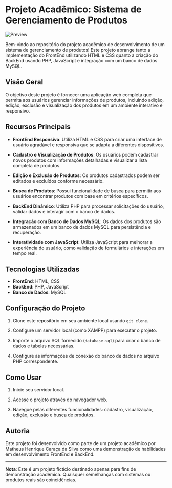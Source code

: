 # Projeto Acadêmico: Sistema de Gerenciamento de Produtos

![Preview](screenshot.png)

Bem-vindo ao repositório do projeto acadêmico de desenvolvimento de um sistema de gerenciamento de produtos! Este projeto abrange tanto a implementação do FrontEnd utilizando HTML e CSS quanto a criação do BackEnd usando PHP, JavaScript e integração com um banco de dados MySQL.

## Visão Geral

O objetivo deste projeto é fornecer uma aplicação web completa que permita aos usuários gerenciar informações de produtos, incluindo adição, edição, exclusão e visualização dos produtos em um ambiente interativo e responsivo.

## Recursos Principais

- **FrontEnd Responsivo**: Utiliza HTML e CSS para criar uma interface de usuário agradável e responsiva que se adapta a diferentes dispositivos.

- **Cadastro e Visualização de Produtos**: Os usuários podem cadastrar novos produtos com informações detalhadas e visualizar a lista completa de produtos.

- **Edição e Exclusão de Produtos**: Os produtos cadastrados podem ser editados e excluídos conforme necessário.

- **Busca de Produtos**: Possui funcionalidade de busca para permitir aos usuários encontrar produtos com base em critérios específicos.

- **BackEnd Dinâmico**: Utiliza PHP para processar solicitações do usuário, validar dados e interagir com o banco de dados.

- **Integração com Banco de Dados MySQL**: Os dados dos produtos são armazenados em um banco de dados MySQL para persistência e recuperação.

- **Interatividade com JavaScript**: Utiliza JavaScript para melhorar a experiência do usuário, como validação de formulários e interações em tempo real.

## Tecnologias Utilizadas

- **FrontEnd**: HTML, CSS
- **BackEnd**: PHP, JavaScript
- **Banco de Dados**: MySQL

## Configuração do Projeto

1. Clone este repositório em seu ambiente local usando `git clone`.

2. Configure um servidor local (como XAMPP) para executar o projeto.

3. Importe o arquivo SQL fornecido (`database.sql`) para criar o banco de dados e tabelas necessárias.

4. Configure as informações de conexão do banco de dados no arquivo PHP correspondente.

## Como Usar

1. Inicie seu servidor local.

2. Acesse o projeto através do navegador web.

3. Navegue pelas diferentes funcionalidades: cadastro, visualização, edição, exclusão e busca de produtos.

## Autoria

Este projeto foi desenvolvido como parte de um projeto acadêmico por Matheus Henrique Caraça da Silva como uma demonstração de habilidades em desenvolvimento FrontEnd e BackEnd.

---

**Nota**: Este é um projeto fictício destinado apenas para fins de demonstração acadêmica. Quaisquer semelhanças com sistemas ou produtos reais são coincidências.

